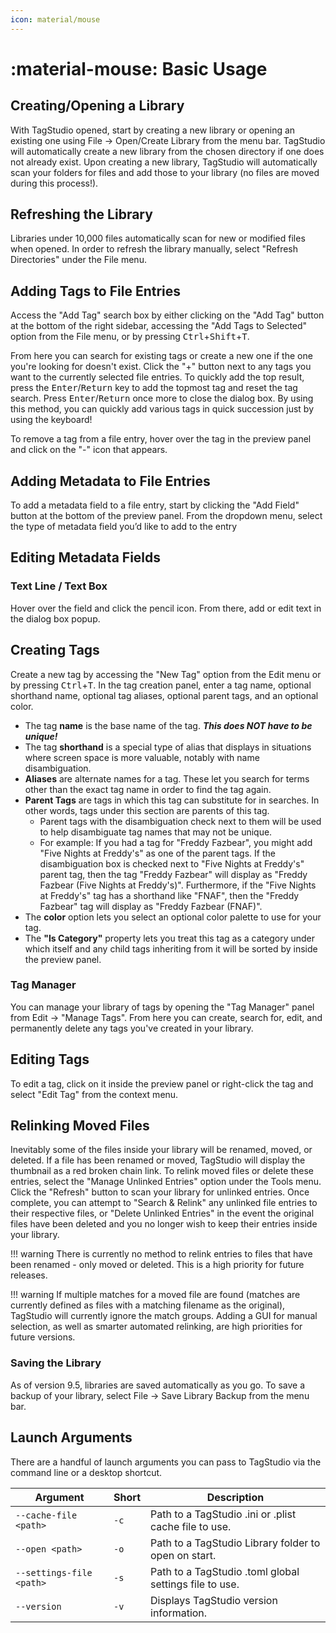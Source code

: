 ```yaml
---
icon: material/mouse
---
```


# :material-mouse: Basic Usage

## Creating/Opening a Library

With TagStudio opened, start by creating a new library or opening an existing one using File -> Open/Create Library from the menu bar. TagStudio will automatically create a new library from the chosen directory if one does not already exist. Upon creating a new library, TagStudio will automatically scan your folders for files and add those to your library (no files are moved during this process!).

## Refreshing the Library

Libraries under 10,000 files automatically scan for new or modified files when opened. In order to refresh the library manually, select "Refresh Directories" under the File menu.

## Adding Tags to File Entries

Access the "Add Tag" search box by either clicking on the "Add Tag" button at the bottom of the right sidebar, accessing the "Add Tags to Selected" option from the File menu, or by pressing <kbd>Ctrl</kbd>+<kbd>Shift</kbd>+<kbd>T</kbd>.

From here you can search for existing tags or create a new one if the one you're looking for doesn't exist. Click the "+" button next to any tags you want to the currently selected file entries. To quickly add the top result, press the <kbd>Enter</kbd>/<kbd>Return</kbd> key to add the topmost tag and reset the tag search. Press <kbd>Enter</kbd>/<kbd>Return</kbd> once more to close the dialog box. By using this method, you can quickly add various tags in quick succession just by using the keyboard!

To remove a tag from a file entry, hover over the tag in the preview panel and click on the "-" icon that appears.

## Adding Metadata to File Entries

To add a metadata field to a file entry, start by clicking the "Add Field" button at the bottom of the preview panel. From the dropdown menu, select the type of metadata field you’d like to add to the entry

## Editing Metadata Fields

### Text Line / Text Box

Hover over the field and click the pencil icon. From there, add or edit text in the dialog box popup.

## Creating Tags

Create a new tag by accessing the "New Tag" option from the Edit menu or by pressing <kbd>Ctrl</kbd>+<kbd>T</kbd>. In the tag creation panel, enter a tag name, optional shorthand name, optional tag aliases, optional parent tags, and an optional color.

-   The tag **name** is the base name of the tag. **_This does NOT have to be unique!_**
-   The tag **shorthand** is a special type of alias that displays in situations where screen space is more valuable, notably with name disambiguation.
-   **Aliases** are alternate names for a tag. These let you search for terms other than the exact tag name in order to find the tag again.
-   **Parent Tags** are tags in which this tag can substitute for in searches. In other words, tags under this section are parents of this tag.
    -   Parent tags with the disambiguation check next to them will be used to help disambiguate tag names that may not be unique.
    -   For example: If you had a tag for "Freddy Fazbear", you might add "Five Nights at Freddy's" as one of the parent tags. If the disambiguation box is checked next to "Five Nights at Freddy's" parent tag, then the tag "Freddy Fazbear" will display as "Freddy Fazbear (Five Nights at Freddy's)". Furthermore, if the "Five Nights at Freddy's" tag has a shorthand like "FNAF", then the "Freddy Fazbear" tag will display as "Freddy Fazbear (FNAF)".
-   The **color** option lets you select an optional color palette to use for your tag.
-   The **"Is Category"** property lets you treat this tag as a category under which itself and any child tags inheriting from it will be sorted by inside the preview panel.

### Tag Manager

You can manage your library of tags by opening the "Tag Manager" panel from Edit -> "Manage Tags". From here you can create, search for, edit, and permanently delete any tags you've created in your library.

## Editing Tags

To edit a tag, click on it inside the preview panel or right-click the tag and select "Edit Tag" from the context menu.

## Relinking Moved Files

Inevitably some of the files inside your library will be renamed, moved, or deleted. If a file has been renamed or moved, TagStudio will display the thumbnail as a red broken chain link. To relink moved files or delete these entries, select the "Manage Unlinked Entries" option under the Tools menu. Click the "Refresh" button to scan your library for unlinked entries. Once complete, you can attempt to "Search & Relink" any unlinked file entries to their respective files, or "Delete Unlinked Entries" in the event the original files have been deleted and you no longer wish to keep their entries inside your library.

<!-- prettier-ignore -->
!!! warning
    There is currently no method to relink entries to files that have been renamed - only moved or deleted. This is a high priority for future releases.

<!-- prettier-ignore -->
!!! warning
    If multiple matches for a moved file are found (matches are currently defined as files with a matching filename as the original), TagStudio will currently ignore the match groups. Adding a GUI for manual selection, as well as smarter automated relinking, are high priorities for future versions.

### Saving the Library

As of version 9.5, libraries are saved automatically as you go. To save a backup of your library, select File -> Save Library Backup from the menu bar.

## Launch Arguments

There are a handful of launch arguments you can pass to TagStudio via the command line or a desktop shortcut.

| Argument                 | Short | Description                                            |
| ------------------------ | ----- | ------------------------------------------------------ |
| `--cache-file <path>`    | `-c`  | Path to a TagStudio .ini or .plist cache file to use.  |
| `--open <path>`          | `-o`  | Path to a TagStudio Library folder to open on start.   |
| `--settings-file <path>` | `-s`  | Path to a TagStudio .toml global settings file to use. |
| `--version`              | `-v`  | Displays TagStudio version information.                |
